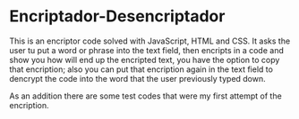 # Encriptador-Desencriptador

<p>This is an encriptor code solved with JavaScript, HTML and CSS. It asks the user tu put a word or phrase into the text field, then encripts in a code and show you how will end up the encripted text, you have the option to copy that encription; also you can put that encription again in the text field to dencrypt the code into the word that the user previously typed down.<p>
  
 <p>As an addition there are some test codes that were my first attempt of the encription.</p>
